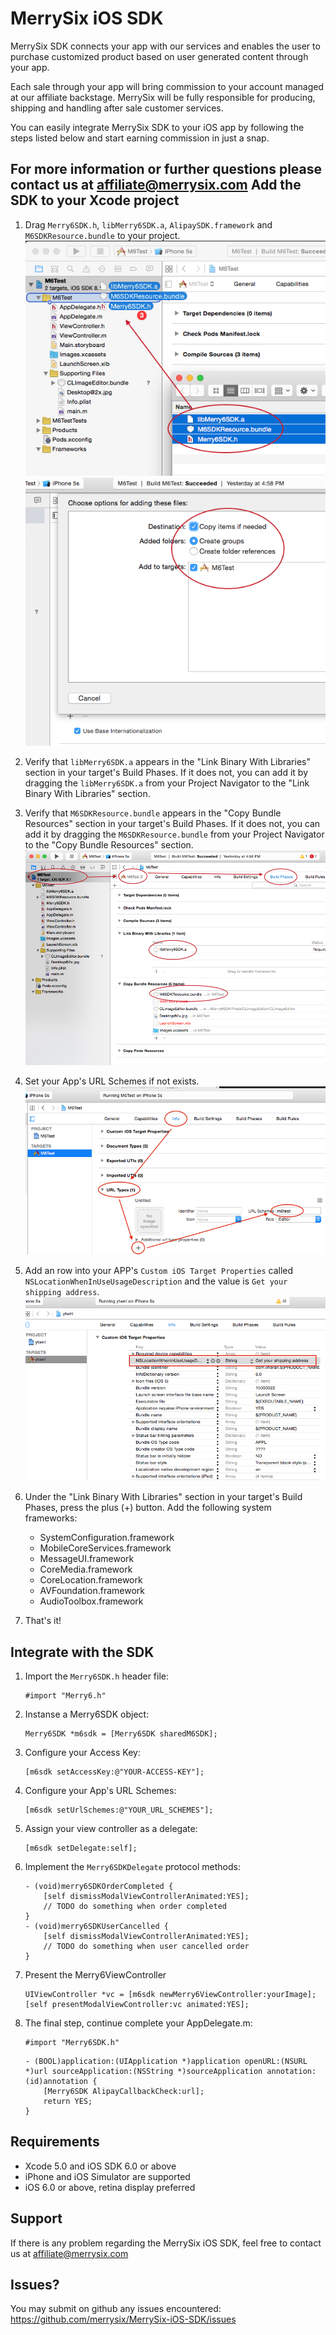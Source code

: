 MerrySix iOS SDK
==========
MerrySix SDK connects your app with our services and enables the user to purchase customized product based on user generated content through your app. 

Each sale through your app will bring commission to your account managed at our affiliate backstage. MerrySix will be fully responsible for producing, shipping and handling after sale customer services. 

You can easily integrate MerrySix SDK to your iOS app by following the steps listed below and start earning commission in just a snap.

For more information or further questions please contact us at affiliate@merrysix.com
Add the SDK to your Xcode project
-------

1. Drag `Merry6SDK.h`, `libMerry6SDK.a`, `AlipaySDK.framework` and `M6SDKResource.bundle` to your project.
	![sdkinstall_step1.png](https://github.com/merrysix/MerrySix-iOS-SDK/raw/master/screenshot/sdkinstall_step1.png)
	![sdkinstall_step2.png](https://github.com/merrysix/MerrySix-iOS-SDK/raw/master/screenshot/sdkinstall_step2.png)

2. Verify that `libMerry6SDK.a` appears in the "Link Binary With Libraries" section in your target's Build Phases. If it does not, you can add it by dragging the `libMerry6SDK.a` from your Project Navigator to the "Link Binary With Libraries" section.

3. Verify that `M6SDKResource.bundle` appears in the "Copy Bundle Resources" section in your target's Build Phases. If it does not, you can add it by dragging the `M6SDKResource.bundle` from your Project Navigator to the "Copy Bundle Resources" section.
	![sdkinstall_step3.png](https://github.com/merrysix/MerrySix-iOS-SDK/raw/master/screenshot/sdkinstall_step3.png)

4. Set your App's URL Schemes if not exists.
	![sdkinstall_step4.png](https://github.com/merrysix/MerrySix-iOS-SDK/raw/master/screenshot/sdkinstall_step4.png)

5. Add an row into your APP's `Custom iOS Target Properties` called `NSLocationWhenInUseUsageDescription` and the value is `Get your shipping address`.
	![sdkinstall_step5.png](https://github.com/merrysix/MerrySix-iOS-SDK/raw/master/screenshot/sdkinstall_step5.png)

6. Under the "Link Binary With Libraries" section in your target's Build Phases, press the plus (+) button. Add the following system frameworks:
	* SystemConfiguration.framework
	* MobileCoreServices.framework
	* MessageUI.framework
	* CoreMedia.framework
	* CoreLocation.framework
	* AVFoundation.framework
	* AudioToolbox.framework

7. That's it!

Integrate with the SDK
-------

1. Import the `Merry6SDK.h` header file:

	```
	#import "Merry6.h"
	```
2. Instanse a Merry6SDK object:

	```
	Merry6SDK *m6sdk = [Merry6SDK sharedM6SDK];
	```
3. Configure your Access Key:

	```
	[m6sdk setAccessKey:@"YOUR-ACCESS-KEY"];
	```
	
4. Configure your App's URL Schemes:

	```
	[m6sdk setUrlSchemes:@"YOUR_URL_SCHEMES"];
	```
	
5. Assign your view controller as a delegate:

	```
	[m6sdk setDelegate:self];
	```

6. Implement the `Merry6SDKDelegate` protocol methods:

	```
	- (void)merry6SDKOrderCompleted {
		[self dismissModalViewControllerAnimated:YES];
		// TODO do something when order completed
	}
	- (void)merry6SDKUserCancelled {
		[self dismissModalViewControllerAnimated:YES];
		// TODO do something when user cancelled order
	}
	```
	
7. Present the Merry6ViewController

	```
	UIViewController *vc = [m6sdk newMerry6ViewController:yourImage];
	[self presentModalViewController:vc animated:YES];
	```

8. The final step, continue complete your AppDelegate.m:

	```
	#import "Merry6SDK.h"
	```
	```
	- (BOOL)application:(UIApplication *)application openURL:(NSURL *)url sourceApplication:(NSString *)sourceApplication annotation:(id)annotation {
		[Merry6SDK AlipayCallbackCheck:url];
		return YES;
	}
	```

Requirements
-------

* Xcode 5.0 and iOS SDK 6.0 or above
* iPhone and iOS Simulator are supported
* iOS 6.0 or above, retina display preferred

Support
-------

If there is any problem regarding the MerrySix iOS SDK, feel free to contact us at affiliate@merrysix.com

Issues?
-------

You may submit on github any issues encountered: https://github.com/merrysix/MerrySix-iOS-SDK/issues
